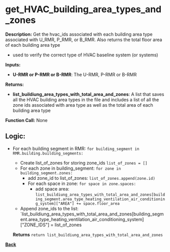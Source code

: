 # get_HVAC_building_area_types_and_zones

**Description:** Get the hvac_ids associated with each building area type associated with U_RMR, P_RMR, or B_RMR. Also returns the total floor area of each building area type
- used to verify the correct type of HVAC baseline system (or systems)

**Inputs:**  
- **U-RMR or P-RMR or B-RMR**: The U-RMR, P-RMR or B-RMR

**Returns:**  
- **list_buildiung_area_types_with_total_area_and_zones**: A list that saves all the HVAC building area types in the file and includes a list of all the zone ids associated with area type as well as the total area of each building area type
 
**Function Call:** None

## Logic:  

- For each building segment in RMR: `for building_segment in RMR.building.building_segments:`
	- Create list_of_zones for storing zone_ids `list_of_zones = []`
	- For each zone in building_segment: `for zone in building_segment.zones:`
		- add zone_id to list_of_zones: `list_of_zones.append(zone.id)`
		- For each space in zone: `for space in zone.spaces:`
			- add space area: `list_buildiung_area_types_with_total_area_and_zones[building_segment.area_type_heating_ventilation_air_conditioning_system]["AREA"] += space.floor_area`
	- Append zone_ids to the list: `list_buildiung_area_types_with_total_area_and_zones[building_segment.area_type_heating_ventilation_air_conditioning_system]["ZONE_IDS"] = list_of_zones
	
	 **Returns** `return list_buildiung_area_types_with_total_area_and_zones`  

**[Back](../_toc.md)**
